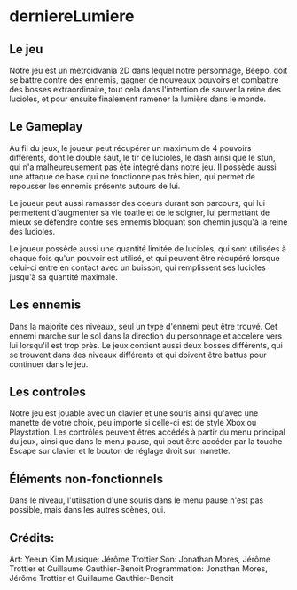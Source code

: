 # derniereLumiere

## Le jeu
Notre jeu est un metroidvania 2D dans lequel notre personnage, Beepo, doit se battre contre des ennemis, gagner de nouveaux pouvoirs et combattre des bosses extraordinaire, tout cela dans l'intention de sauver la reine des lucioles, et pour ensuite finalement ramener la lumière dans le monde. 

## Le Gameplay

Au fil du jeux, le joueur peut récupérer un maximum de 4 pouvoirs différents, dont le double saut, le tir de lucioles, le dash ainsi que le stun, qui n'a malheureusement pas été intégré dans notre jeu. Il possède aussi une attaque de base qui ne fonctionne pas très bien, qui permet de repousser les ennemis présents autours de lui.

Le joueur peut aussi ramasser des coeurs durant son parcours, qui lui permettent d'augmenter sa vie toatle et de le soigner, lui permettant de mieux se défendre contre ses ennemis bloquant son chemin jusqu'à la reine des lucioles.

Le joueur possède aussi une quantité limitée de lucioles, qui sont utilisées à chaque fois qu'un pouvoir est utilisé, et qui peuvent être récupéré lorsque celui-ci entre en contact avec un buisson, qui remplissent ses lucioles jusqu'à sa quantité maximale.


## Les ennemis

Dans la majorité des niveaux, seul un type d'ennemi peut être trouvé. Cet ennemi marche sur le sol dans la direction du personnage et accelère vers lui lorsqu'il est trop près. Le jeux contient aussi deux bosses différents, qui se trouvent dans des niveaux différents et qui doivent être battus pour continuer dans le jeu.

## Les controles

Notre jeu est jouable avec un clavier et une souris ainsi qu'avec une manette de votre choix, peu importe si celle-ci est de style Xbox ou Playstation. Les contrôles peuvent êtres accédés à partir du menu principal du jeux, ainsi que dans le menu pause, qui peut être accéder par la touche Escape sur clavier et le bouton de réglage droit sur manette.

## Éléments non-fonctionnels

Dans le niveau, l'utilsation d'une souris dans le menu pause n'est pas possible, mais dans les autres scènes, oui.

## Crédits:

Art: Yeeun Kim
Musique: Jérôme Trottier
Son: Jonathan Mores, Jérôme Trottier et Guillaume Gauthier-Benoit
Programmation: Jonathan Mores, Jérôme Trottier et Guillaume Gauthier-Benoit
